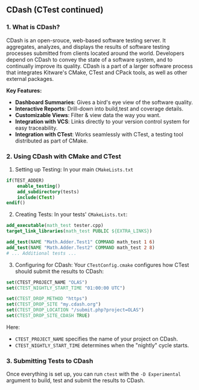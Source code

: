 ## CDash (CTest continued)


### 1. What is CDash?
CDash is an open-srouce, web-based software testing server. It aggregates, analyzes, and displays the results of software testing processes submitted from clients located around the world. Developers depend on CDash to convey the state of a software system, and to continually improve its quality. CDash is a part of a larger software process that integrates Kitware's CMake, CTest and CPack tools, as well as other external packages.

**Key Features:** 
- **Dashboard Summaries**: Gives a bird's eye view of the software quality.
- **Interactive Reports**: Drill-down into build,test and coverage details.
- **Customizable Views**: Filter & view data the way you want.
- **Integration with VCS**: Links directly to your version control system for easy traceability.
- **Integration with CTest**: Works seamlessly with CTest, a testing tool distributed as part of CMake.

### 2. Using CDash with CMake and CTest
1. Setting up Testing:
In your main `CMakeLists.txt`
```cmake
if(TEST_ADDER)
    enable_testing()
    add_subdirectory(tests)
    include(CTest)
endif()
```

2. Creating Tests:
In your tests' `CMakeLists.txt`:
```cmake
add_executable(math_test tester.cpp)
target_link_libraries(math_test PUBLIC ${EXTRA_LINKS})

add_test(NAME "Math.Adder.Test1" COMMAND math_test 1 6)
add_test(NAME "Math.Adder.Test2" COMMAND math_test 2 8)
# ... Additional tests ...
```

3. Configuring for CDash:
Your `CTestConfig.cmake` configures how CTest should submit the results to CDash:
```cmake
set(CTEST_PROJECT_NAME "OLAS")
set(CTEST_NIGHTLY_START_TIME "01:00:00 UTC")

set(CTEST_DROP_METHOD "https")
set(CTEST_DROP_SITE "my.cdash.org")
set(CTEST_DROP_LOCATION "/submit.php?project=OLAS")
set(CTEST_DROP_SITE_CDASH TRUE)
```
Here:
- `CTEST_PROJECT_NAME` specifies the name of your project on CDash.
- `CTEST_NIGHTLY_START_TIME` determines when the "nightly" cycle starts.

### 3. Submitting Tests to CDash
Once everything is set up, you can run `ctest` with the `-D Experimental` argument to build, test and submit the results to CDash.
